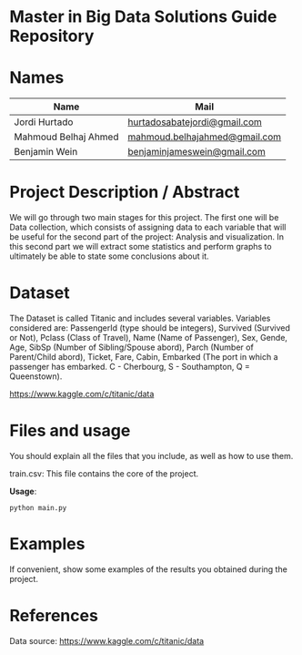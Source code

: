 # Master in Big Data Solutions Guide Repository



# Names


| Name | Mail |
| ---- | ---- |
| Jordi Hurtado | hurtadosabatejordi@gmail.com |
| Mahmoud Belhaj Ahmed  | mahmoud.belhajahmed@gmail.com  |
| Benjamin Wein | benjaminjameswein@gmail.com



# Project Description / Abstract

We will go through two main stages for this project. The first one will be Data collection, which consists of 
assigning data to each variable that will be useful for the second part of the project:  Analysis and visualization. 
In this second part we will extract some statistics and perform graphs to ultimately be able to state some conclusions about it.

# Dataset

The Dataset is called Titanic and includes several variables. Variables considered are: PassengerId (type should be integers), 
Survived (Survived or Not), Pclass (Class of Travel), Name (Name of Passenger), Sex, Gende, Age, SibSp (Number of Sibling/Spouse abord), 
Parch (Number of Parent/Child abord), Ticket, Fare, Cabin, Embarked (The port in which a passenger has embarked. C - Cherbourg, 
S - Southampton, Q = Queenstown).

https://www.kaggle.com/c/titanic/data 

# Files and usage
You should explain all the files that you include, as well as how to use them.

train.csv: This file contains the core of the project. 


**Usage**: 

    python main.py
    
# Examples
If convenient, show some examples of the results you obtained during the project. 
    
# References

Data source: https://www.kaggle.com/c/titanic/data
    
    
